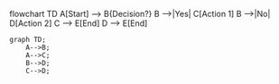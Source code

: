 flowchart TD
A[Start] --> B{Decision?}
B -->|Yes| C[Action 1]
B -->|No| D[Action 2]
C --> E[End]
D --> E[End]


```mermaid
graph TD;
    A-->B;
    A-->C;
    B-->D;
    C-->D;
```